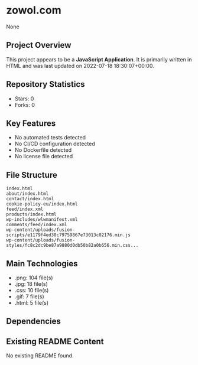 # zowol.com

None

## Project Overview

This project appears to be a **JavaScript Application**. It is primarily written in HTML and was last updated on 2022-07-18 18:30:07+00:00.

## Repository Statistics
- Stars: 0
- Forks: 0

## Key Features
- No automated tests detected
- No CI/CD configuration detected
- No Dockerfile detected
- No license file detected

## File Structure
```
index.html
about/index.html
contact/index.html
cookie-policy-eu/index.html
feed/index.xml
products/index.html
wp-includes/wlwmanifest.xml
comments/feed/index.xml
wp-content/uploads/fusion-scripts/e1179f4ed30c79759867e73013c02176.min.js
wp-content/uploads/fusion-styles/fc8c2dc9be87a9880d0db50b82a0b656.min.css...
```

## Main Technologies
- .png: 104 file(s)
- .jpg: 18 file(s)
- .css: 10 file(s)
- .gif: 7 file(s)
- .html: 5 file(s)

## Dependencies


## Existing README Content

No existing README found.

